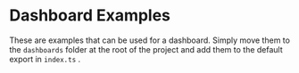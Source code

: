 # Dashboard Examples

These are examples that can be used for a dashboard. Simply move them to the `dashboards` folder at the root of the project and add them to the default export in `index.ts` .
